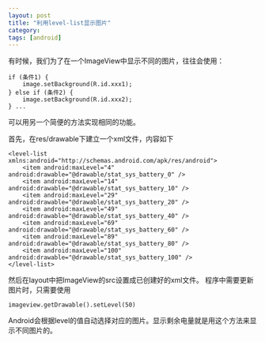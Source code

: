 ```yaml
---
layout: post
title: "利用level-list显示图片"
category: 
tags: [android]
---
```


有时候，我们为了在一个ImageView中显示不同的图片，往往会使用：

    if (条件1) {
        image.setBackground(R.id.xxx1);
    } else if (条件2) {
        image.setBackground(R.id.xxx2);
    } ...

可以用另一个简便的方法实现相同的功能。

首先，在res/drawable下建立一个xml文件，内容如下

    <level-list xmlns:android="http://schemas.android.com/apk/res/android">
        <item android:maxLevel="4" android:drawable="@drawable/stat_sys_battery_0" />
        <item android:maxLevel="14" android:drawable="@drawable/stat_sys_battery_10" />
        <item android:maxLevel="29" android:drawable="@drawable/stat_sys_battery_20" />
        <item android:maxLevel="49" android:drawable="@drawable/stat_sys_battery_40" />
        <item android:maxLevel="69" android:drawable="@drawable/stat_sys_battery_60" />
        <item android:maxLevel="89" android:drawable="@drawable/stat_sys_battery_80" />
        <item android:maxLevel="100" android:drawable="@drawable/stat_sys_battery_100" />
    </level-list>

然后在layout中把ImageView的src设置成已创建好的xml文件。
程序中需要更新图片时，只需要使用

    imageview.getDrawable().setLevel(50)

Android会根据level的值自动选择对应的图片。显示剩余电量就是用这个方法来显示不同图片的。
